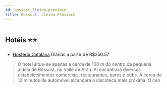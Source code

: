 ```yaml
---
id: bossost-lleida-province
title: Bossost, Lleida Province
---
```


<center><img src="http://photos.hotelbeds.com/giata/05/057059/057059a_hb_w_002.jpg" alt="" /></center>


## Hotéis ⭐️⭐️

-    [Hosteria Catalana](https://www.hurb.com/aud/https://www.hurb.com/hoteis/bossost/hosteria-catalana-JNP-JP318520?cmp=18055) Diárias a partir de R$250.57
   > O hotel situa-se apenas a cerca de 100 m do centro da pequena aldeia de Bossost, no Valle de Arán. Aí encontrará diversos estabelecimentos comerciais, restaurantes, bares e pubs. A cerca de 12 minutos de automóvel alcançará a discoteca mais próxima. O cen
